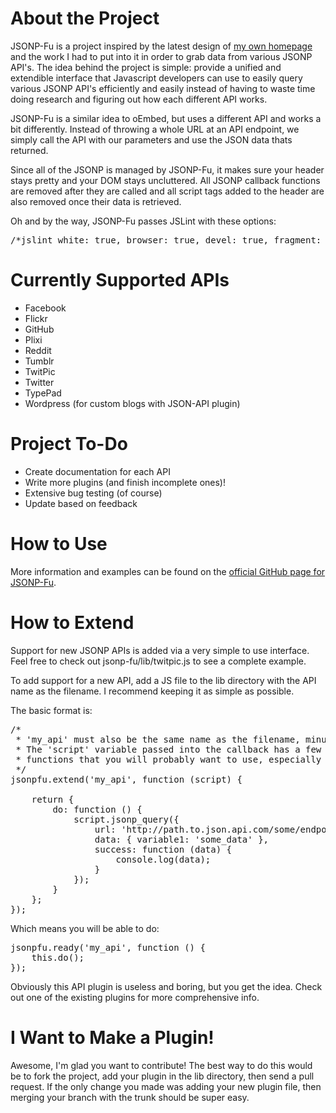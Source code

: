 <h1>About the Project</h1>
JSONP-Fu is a project inspired by the latest design of <a href="http://meltingice.net">my own homepage</a> and the work I had to put into it in order to grab data from various JSONP API's.  The idea behind the project is simple: provide a unified and extendible interface that Javascript developers can use to easily query various JSONP API's efficiently and easily instead of having to waste time doing research and figuring out how each different API works.

JSONP-Fu is a similar idea to oEmbed, but uses a different API and works a bit differently.  Instead of throwing a whole URL at an API endpoint, we simply call the API with our parameters and use the JSON data thats returned.

Since all of the JSONP is managed by JSONP-Fu, it makes sure your header stays pretty and your DOM stays uncluttered.  All JSONP callback functions are removed after they are called and all script tags added to the header are also removed once their data is retrieved.

Oh and by the way, JSONP-Fu passes JSLint with these options:

<pre>
/*jslint white: true, browser: true, devel: true, fragment: true, onevar: true, undef: true, nomen: true, eqeqeq: true, bitwise: true, regexp: true, newcap: true, immed: true */
</pre>

<h1>Currently Supported APIs</h1>

* Facebook
* Flickr
* GitHub
* Plixi
* Reddit
* Tumblr
* TwitPic
* Twitter
* TypePad
* Wordpress (for custom blogs with JSON-API plugin)

<h1>Project To-Do</h1>

* Create documentation for each API
* Write more plugins (and finish incomplete ones)!
* Extensive bug testing (of course)
* Update based on feedback

<h1>How to Use</h1>
More information and examples can be found on the <a href="http://meltingice.github.com/JSONP-Fu/">official GitHub page for JSONP-Fu</a>.

<h1>How to Extend</h1>
Support for new JSONP APIs is added via a very simple to use interface.  Feel free to check out jsonp-fu/lib/twitpic.js to see a complete example.

To add support for a new API, add a JS file to the lib directory with the API name as the filename.  I recommend keeping it as simple as possible.

The basic format is:

<pre>
/*
 * 'my_api' must also be the same name as the filename, minus the .js
 * The 'script' variable passed into the callback has a few nifty JSONP related
 * functions that you will probably want to use, especially script.jsonp_query()
 */
jsonpfu.extend('my_api', function (script) {

	return {
		do: function () {
			script.jsonp_query({
				url: 'http://path.to.json.api.com/some/endpoint',
				data: { variable1: 'some_data' },
				success: function (data) {
					console.log(data);
				}
			});	
		}
	};
});
</pre>

Which means you will be able to do:

<pre>
jsonpfu.ready('my_api', function () {
	this.do();
});
</pre>

Obviously this API plugin is useless and boring, but you get the idea. Check out one of the existing plugins for more comprehensive info.

<h1>I Want to Make a Plugin!</h1>
Awesome, I'm glad you want to contribute!  The best way to do this would be to fork the project, add your plugin in the lib directory, then send a pull request. If the only change you made was adding your new plugin file, then merging your branch with the trunk should be super easy.